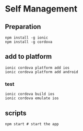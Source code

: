 # Self Management

## Preparation

```
npm install -g ionic  
npm install -g cordova
```

## add to platform
```
ionic cordova platform add ios
ionic cordova platform add android
```

### test
```
ionic cordova build ios
ionic cordova emulate ios
```

## scripts

```
npm start # start the app
```